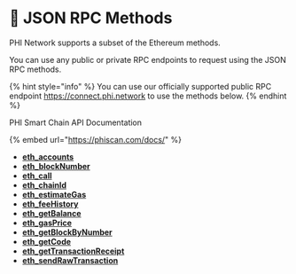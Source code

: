 # 👀 JSON RPC Methods

PHI Network supports a subset of the Ethereum methods.&#x20;

You can use any public or private RPC endpoints to request using the JSON RPC methods.

{% hint style="info" %}
You can use our officially supported public RPC endpoint https://connect.phi.network to use the methods below.
{% endhint %}

PHI Smart Chain API Documentation

{% embed url="https://phiscan.com/docs/" %}

* ​[**eth\_accounts**](eth\_accounts.md)**​**
* [**​eth\_blockNumber​**](eth\_blocknumber.md)
* **​**[**eth\_call​**](eth\_call.md)
* [**​eth\_chainId​**](eth\_chainid.md)
* [**​eth\_estimateGas​**](eth\_estimategas.md)
* [**​eth\_feeHistory​**](eth\_feehistory.md)
* [**​eth\_getBalance​**](eth\_getbalance.md)
* [**​eth\_gasPrice​**](eth\_gasprice.md)
* **​**[**eth\_getBlockByNumber​**](eth\_getblockbynumber.md)
* [**​eth\_getCode​**](eth\_getcode.md)
* **​**[**eth\_getTransactionReceipt​**](eth\_gettransactionreceipt.md)
* **​**[**eth\_sendRawTransaction​**](eth\_sendrawtransaction.md)

## &#x20;<a href="#error-codes" id="error-codes"></a>

